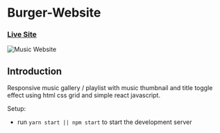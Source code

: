 # Burger-Website

### [Live Site](https://gracious-joliot-386345.netlify.app/)

![Music Website](https://i.ibb.co/WvNxKFT/music-preview.png)

## Introduction

Responsive music gallery / playlist
 with music thumbnail and title toggle effect
  using html css grid and simple react javascript.



Setup:
- run ```yarn start || npm start``` to start the development server
